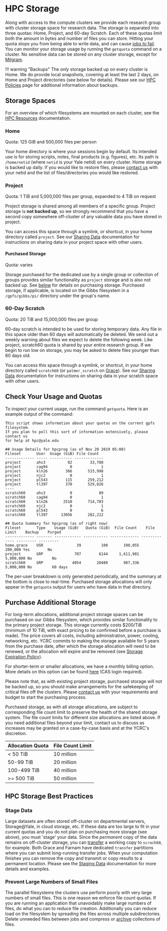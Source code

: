 # HPC Storage

Along with access to the compute clusters we provide each research group with cluster storage space for research data. The storage is separated into three quotas: Home, Project, and 60-day Scratch. Each of these quotas limit both the amount in bytes and number of files you can store. Hitting your quota stops you from being able to write data, and can cause [jobs to fail](/clusters-at-yale/job-scheduling/common-job-failures/#disk-quotas). You can monitor your storage usage by running the `getquota` command on a cluster. No sensitive data can be stored on any cluster storage, except for [Milgram](/clusters/milgram/).

!!! warning "Backups"
    The _only_ storage backed up on every cluster is Home. We do provide local snapshots, covering at least the last 2 days, on Home and Project directories (see below for details). Please see our [HPC Policies](https://research.computing.yale.edu/services/high-performance-computing/hpc-policies#Backups) page for additional information about backups.

## Storage Spaces

For an overview of which filesystems are mounted on each cluster, see the [HPC Resources](/clusters/#storage) documentation.

### Home

Quota: 125 GiB and 500,000 files per person

Your home directory is where your sessions begin by default. Its intended use is for storing scripts, notes, final products (e.g. figures), etc.  Its path is `/home/netid` (where `netid` is your Yale netid) on every cluster. Home storage is backed up daily. If you would like to restore files, please [contact us](/#get-help) with your netid and the list of files/directories you would like restored.

### Project

Quota: 1 TiB and 5,000,000 files per group, expanded to 4 TiB on request

Project storage is shared among all members of a specific group. Project storage is **not backed up**, so we strongly recommend that you have a second copy somewhere off-cluster of any valuable data you have stored in project.

You can access this space through a symlink, or shortcut, in your home directory called `project`. See our [Sharing Data](/data/permissions) documentation for instructions on sharing data in your project space with other users.


#### Purchased Storage

Quota: varies

Storage purchased for the dedicated use by a single group or collection of groups provides similar functionality as `project` storage and is also not backed up.
See [below](/data/#purchase-additional-storage) for details on purchasing storage. 
Purchased storage, if applicable, is located on the Gibbs filesystem in a `/gpfs/gibbs/pi/` directory under the group's name. 

### 60-Day Scratch

Quota: 20 TiB and 15,000,000 files per group

60-day scratch is intended to be used for storing temporary data. Any file in this space older than 60 days will automatically be deleted. We send out a weekly warning about files we expect to delete the following week. Like project, scratch60 quota is shared by your entire research group. If we begin to run low on storage, you may be asked to delete files younger than 60 days old. 

You can access this space through a symlink, or shortcut, in your home directory called `scratch60` (or `palmer_scratch` on [Grace](/clusters/grace)). See our [Sharing Data](/data/permissions) documentation for instructions on sharing data in your scratch space with other users.

## Check Your Usage and Quotas

To inspect your current usage, run the command `getquota`. Here is an example output of the command:

``` text
This script shows information about your quotas on the current gpfs filesystem.
If you plan to poll this sort of information extensively, please contact us
for help at hpc@yale.edu

## Usage Details for hpcprog (as of Nov 20 2019 05:00)
Fileset       User  Usage (GiB) File Count
------------- ----- ---------- -------------
project       ahs3          82        33,788
project       cag94          0             1
project       kln26        366       533,998
project       njc2           0             1
project       pl543        115       259,212
project       tl397        370       529,026
----
scratch60     ahs3           0            89
scratch60     cag94          0             1
scratch60     kln26       2510       714,703
scratch60     njc2           0             1
scratch60     pl543          0             6
scratch60     tl397      13056       282,212

## Quota Summary for hpcprog (as of right now)
Fileset       Type    Usage (GiB)   Quota (GiB)  File Count    File Limit    Backup    Purged
------------- ------- ------------ ----------- ------------- ------------- --------- ---------
home.grace    USR               39         100       190,055       200,000 Yes        No
project       GRP              707        6144     1,611,981     5,000,000 No         No
scratch60     GRP             4054       20480       987,336     5,000,000 No         60 days
```

The per-user breakdown is only generated periodically, and the summary at the bottom is close to real-time. Purchased storage allocations will only appear in the `getquota` output for users who have data in that directory.

## Purchase Additional Storage

For long-term allocations, additional project storage spaces can be purchased on our Gibbs filesystem, which provides similar functionality to the primary project storage. This storage currently costs $200/TiB (minimum of 10 TiB, with exact pricing to be confirmed before a purchase is made). The price covers all costs, including administration, power, cooling, networking, etc. YCRC commits to making the storage available for 5 years from the purchase date, after which the storage allocation will need to be renewed, or the allocation will expire and be removed (see [Storage Expiration Policy](https://research.computing.yale.edu/services/high-performance-computing/storage-expiration-policy)).

For shorter-term or smaller allocations, we have a monthly billing option. More details on this option can be found [here](https://research.computing.yale.edu/billing-hpc-services) (CAS login required).

Please note that, as with existing project storage, purchased storage will not be backed up, so you should make arrangements for the safekeeping of critical files off the clusters. Please [contact us](/#get-help) with your requirements and budget to start the purchasing process.

Purchased storage, as with all storage allocations, are subject to corresponding file count limit to preserve the health of the shared storage system. The file count limits for different size allocations are listed above. 
If you need additional files beyond your limit, contact us to discuss as increases may be granted on a case-by-case basis and at the YCRC's discretion.

| Allocation Quota | File Count Limit |
|------------------|------------------|
| < 50 TiB         | 10 million       |
| 50-99 TiB        | 20 million       |
| 100-499 TiB      | 40 million       |
| >= 500 TiB       | 50 million       |



## HPC Storage Best Practices

### Stage Data

Large datasets are often stored off-cluster on departmental servers, Storage@Yale, in cloud storage, etc.
If these data are too large to fit in your current quotas and you do not plan on purchasing more storage (see above), you must 'stage' your data.
Since the _permanent_ copy of the data remains on off-cluster storage, you can [transfer](/data/transfer/) a working copy to `scrach60`, for example.
Both Grace and Farnam have dedicated `transfer` partitions where you can submit long-running transfer jobs.
When your computation finishes you can remove the copy and transmit or copy results to a permanent location.
Please see the [Staging Data](/data/staging/) documentation for more details and examples.

### Prevent Large Numbers of Small Files

The parallel filesystems the clusters use perform poorly with very large numbers of small files.
This is one reason we enforce file count quotas.
If you are running an application that unavoidably make large numbers of files, do what you can to reduce file creation.
Additionally you can reduce load on the filesystem by spreading the files across multiple subdirectories.
Delete unneeded files between jobs and compress or [archive](/data/archive/) collections of files.

